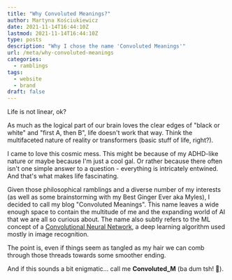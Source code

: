 ```yaml
---
title: "Why Convoluted Meanings?"
author: Martyna Kościukiewicz
date: 2021-11-14T16:44:10Z
lastmod: 2021-11-14T16:44:10Z
type: posts
description: "Why I chose the name 'Convoluted Meanings'"
url: /meta/why-convoluted-meanings
categories:
  - ramblings
tags:
  - website
  - brand
draft: false
---
```


Life is not linear, ok?

As much as the logical part of our brain loves the clear edges of "black or white" and "first A, then B", life doesn't work that way. Think the multifaceted nature of reality or transformers (basic stuff of life, right?).

I came to love this cosmic mess. This might be because of my ADHD-like nature or maybe because I'm just a cool gal. Or rather because there often isn't one simple answer to a question - everything is intricately entwined. And that's what makes life fascinating.

Given those philosophical ramblings and a diverse number of my interests (as well as some brainstorming with my Best Ginger Ever aka Myles), I decided to call my blog "Convoluted Meanings". This name leaves a wide enough space to contain the multitude of me and the expanding world of AI that we are all so curious about. The name also subtly refers to the ML concept of a [Convolutional Neural Network](https://en.wikipedia.org/wiki/Convolutional_neural_network), a deep learning algorithm used mostly in image recognition.

The point is, even if things seem as tangled as my hair we can comb through those threads towards some smoother ending.

And if this sounds a bit enigmatic... call me **Convoluted_M** (ba dum tsh! 🥁).